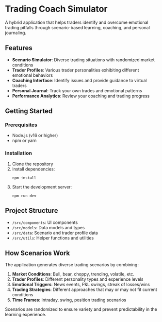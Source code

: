 # Trading Coach Simulator

A hybrid application that helps traders identify and overcome emotional trading pitfalls through scenario-based learning, coaching, and personal journaling.

## Features

- **Scenario Simulator**: Diverse trading situations with randomized market conditions
- **Trader Profiles**: Various trader personalities exhibiting different emotional behaviors
- **Coaching Interface**: Identify issues and provide guidance to virtual traders
- **Personal Journal**: Track your own trades and emotional patterns
- **Performance Analytics**: Review your coaching and trading progress

## Getting Started

### Prerequisites

- Node.js (v16 or higher)
- npm or yarn

### Installation

1. Clone the repository
2. Install dependencies:
   ```
   npm install
   ```
3. Start the development server:
   ```
   npm run dev
   ```

## Project Structure

- `/src/components`: UI components
- `/src/models`: Data models and types
- `/src/data`: Scenario and trader profile data
- `/src/utils`: Helper functions and utilities

## How Scenarios Work

The application generates diverse trading scenarios by combining:

1. **Market Conditions**: Bull, bear, choppy, trending, volatile, etc.
2. **Trader Profiles**: Different personality types and experience levels
3. **Emotional Triggers**: News events, P&L swings, streak of losses/wins
4. **Trading Strategies**: Different approaches that may or may not fit current conditions
5. **Time Frames**: Intraday, swing, position trading scenarios

Scenarios are randomized to ensure variety and prevent predictability in the learning experience. 